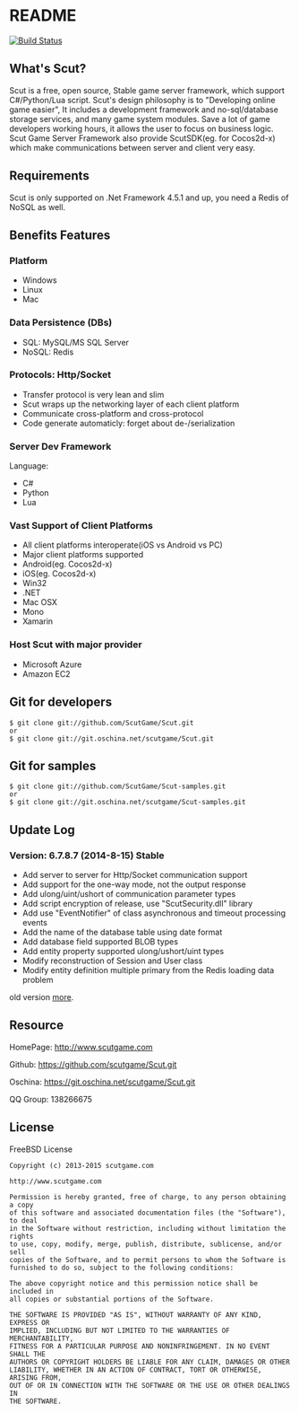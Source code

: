 # README

[![Build Status](http://scutgame.com/images/passing.png?branch=6.7.8.7)](http://scutgame.com/download/)


## What's Scut?

Scut is a free, open source, Stable game server framework, which support 
C#/Python/Lua script. Scut's design philosophy is to "Developing online game easier", 
It includes a development framework and no-sql/database storage services, 
and many game system modules. Save a lot of game developers working hours, 
it allows the user to focus on business logic. Scut Game Server Framework 
also provide ScutSDK(eg. for Cocos2d-x) which make communications between 
server and client very easy.


## Requirements

Scut is only supported on .Net Framework 4.5.1 and up, you need a Redis of NoSQL as well.


## Benefits Features

### Platform

* Windows
* Linux
* Mac


### Data Persistence (DBs)

* SQL: MySQL/MS SQL Server
* NoSQL: Redis


### Protocols: Http/Socket

* Transfer protocol is very lean and slim
* Scut wraps up the networking layer of each client platform
* Communicate cross-platform and cross-protocol
* Code generate automaticly: forget about de-/serialization


### Server Dev Framework
Language:

* C#
* Python
* Lua


### Vast Support of Client Platforms

* All client platforms interoperate(iOS vs Android vs PC)
* Major client platforms supported
* Android(eg. Cocos2d-x)
* iOS(eg. Cocos2d-x)
* Win32
* .NET
* Mac OSX
* Mono
* Xamarin


### Host Scut with major provider

* Microsoft Azure
* Amazon EC2


## Git for developers

    $ git clone git://github.com/ScutGame/Scut.git
    or
    $ git clone git://git.oschina.net/scutgame/Scut.git


## Git for samples

    $ git clone git://github.com/ScutGame/Scut-samples.git
    or
    $ git clone git://git.oschina.net/scutgame/Scut-samples.git

## Update Log

### Version: 6.7.8.7 (2014-8-15) Stable

* Add server to server for Http/Socket communication support
* Add support for the one-way mode, not the output response
* Add ulong/uint/ushort of communication parameter types
* Add script encryption of release, use "ScutSecurity.dll" library
* Add use "EventNotifier" of class asynchronous and timeout processing events
* Add the name of the database table using date format
* Add database field supported BLOB types
* Add entity property supported ulong/ushort/uint types
* Modify reconstruction of Session and User class
* Modify entity definition multiple primary from the Redis loading data problem

old version [more](http://scutgame.com/log).


## Resource

HomePage: http://www.scutgame.com

Github: https://github.com/scutgame/Scut.git

Oschina: https://git.oschina.net/scutgame/Scut.git

QQ Group: 138266675


## License

FreeBSD License
```
Copyright (c) 2013-2015 scutgame.com

http://www.scutgame.com

Permission is hereby granted, free of charge, to any person obtaining a copy
of this software and associated documentation files (the "Software"), to deal
in the Software without restriction, including without limitation the rights
to use, copy, modify, merge, publish, distribute, sublicense, and/or sell
copies of the Software, and to permit persons to whom the Software is
furnished to do so, subject to the following conditions:

The above copyright notice and this permission notice shall be included in
all copies or substantial portions of the Software.

THE SOFTWARE IS PROVIDED "AS IS", WITHOUT WARRANTY OF ANY KIND, EXPRESS OR
IMPLIED, INCLUDING BUT NOT LIMITED TO THE WARRANTIES OF MERCHANTABILITY,
FITNESS FOR A PARTICULAR PURPOSE AND NONINFRINGEMENT. IN NO EVENT SHALL THE
AUTHORS OR COPYRIGHT HOLDERS BE LIABLE FOR ANY CLAIM, DAMAGES OR OTHER
LIABILITY, WHETHER IN AN ACTION OF CONTRACT, TORT OR OTHERWISE, ARISING FROM,
OUT OF OR IN CONNECTION WITH THE SOFTWARE OR THE USE OR OTHER DEALINGS IN
THE SOFTWARE.
```